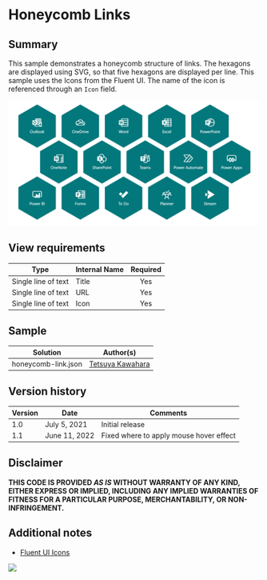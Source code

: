 # Honeycomb Links

## Summary
This sample demonstrates a honeycomb structure of links. The hexagons are displayed using SVG, so that five hexagons are displayed per line. This sample uses the Icons from the Fluent UI. The name of the icon is referenced through an `Icon` field.

![screenshot of the sample](./assets/screenshot.png)

## View requirements

|Type               |Internal Name|Required|
|-------------------|-------------|:------:|
|Single line of text|Title        |Yes     |
|Single line of text|URL          |Yes     |
|Single line of text|Icon         |Yes     |

## Sample

Solution            |Author(s)
--------------------|---------------------------
honeycomb-link.json |[Tetsuya Kawahara](https://twitter.com/techan_k)

## Version history

Version |Date         |Comments
--------|-------------|--------------------------------
1.0     |July 5, 2021 |Initial release
1.1     |June 11, 2022|Fixed where to apply mouse hover effect

## Disclaimer
**THIS CODE IS PROVIDED *AS IS* WITHOUT WARRANTY OF ANY KIND, EITHER EXPRESS OR IMPLIED, INCLUDING ANY IMPLIED WARRANTIES OF FITNESS FOR A PARTICULAR PURPOSE, MERCHANTABILITY, OR NON-INFRINGEMENT.**

## Additional notes
- [Fluent UI Icons](https://developer.microsoft.com/en-us/fluentui#/styles/web/icons)

<img src="https://pnptelemetry.azurewebsites.net/sp-dev-list-formatting/view-samples/honeycomb-link" />